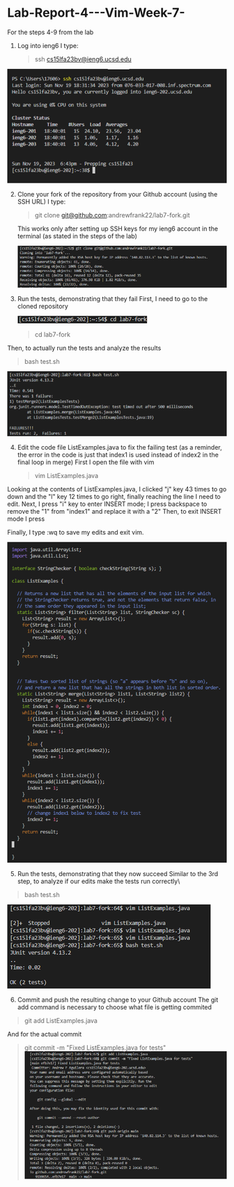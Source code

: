# Lab-Report-4---Vim-Week-7-
For the steps 4-9 from the lab

1) Log into ieng6
   I type:
   > ssh cs15lfa23bv@ieng6.ucsd.edu <enter>
   
  ![Image](step1.png)
  
2) Clone your fork of the repository from your Github account (using the SSH URL)
    I type:
   > git clone git@github.com:andrewfrank22/lab7-fork.git <enter>
   
   This works only after setting up SSH keys for my ieng6 account in the terminal (as stated in the steps of the lab)
   
   ![Image](step2.png)
   
3) Run the tests, demonstrating that they fail
   First, I need to go to the cloned repository
   
   ![Image](step3.2.png)
   
   > cd lab7-fork <enter>

  Then, to actually run the tests and analyze the results
  > bash test.sh <enter>
  
   ![Image](step3-1.png)
   
4) Edit the code file ListExamples.java to fix the failing test (as a reminder, the error in the code is just that index1 is used instead of index2 in the final loop in merge)
   First I open the file with vim
   > vim ListExamples.java
     
  Looking at the contents of ListExamples.java, I clicked "j" key 43 times to go down and the "l" key 12 times to go right, finally reaching the line I need to edit.
  Next, I press "i" key to enter INSERT mode; I press backspace to remove the "1" from "index1" and replace it with a "2"
 Then, to exit INSERT mode I press

> <esc>
Finally, I type :wq to save my edits and exit vim. 

![Image](step4.png)

5) Run the tests, demonstrating that they now succeed
Similar to the 3rd step, to analyze if our edits make the tests run correctly\
> bash test.sh <enter>

   ![Image](step5.png)
   
6) Commit and push the resulting change to your Github account
The git add command is necessary to choose what file is getting commited
> git add ListExamples.java <enter>

And for the actual commit
> git commit -m "Fixed ListExamples.java for tests" <enter>
 ![Image](step6.png)
